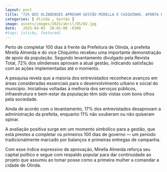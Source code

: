 ```yaml
---
layout: post
title: "72% DOS OLINDENSES APROVAM GESTÃO MIRELLA E CHIQUINHO, APONTA REVISTA TOTAL"
categories: [ Olinda , Gestão ]
image: assets/images/2025/abril/05/02.jpg
date:   2025-04-05  20:01:00 -0300
#tags: [sticky, featured]
---
```

Perto de completar 100 dias à frente da Prefeitura de Olinda, a prefeita Mirella Almeida e do vice Chiquinho recebeu uma importante demonstração de apoio da população. Segundo levantamento divulgado pela Revista Total, 72% dos olindenses aprovam a atual gestão, indicando satisfação com as ações implementadas até o momento.

A pesquisa revela que a maioria dos entrevistados reconhece avanços em áreas consideradas essenciais para o desenvolvimento urbano e social do município. Iniciativas voltadas à melhoria dos serviços públicos, infraestrutura e bem-estar da população têm sido vistas com bons olhos pela sociedade.

Ainda de acordo com o levantamento, 17% dos entrevistados desaprovam a administração da prefeita, enquanto 11% não souberam ou não quiseram opinar.

A avaliação positiva surge em um momento simbólico para a gestão, que está prestes a completar os primeiros 100 dias de governo — um período tradicionalmente marcado por balanços e primeiras entregas de campanha.

Com esse índice expressivo de aprovação, Mirella Almeida reforça seu capital político e segue com respaldo popular para dar continuidade ao projeto que assumiu ao tomar posse como a primeira mulher a comandar a cidade de Olinda.
